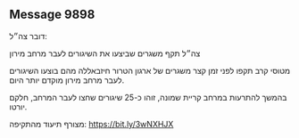 ## Message 9898

דובר צה״ל:

צה״ל תקף משגרים שביצעו את  השיגורים לעבר מרחב מירון

מטוסי קרב תקפו לפני זמן קצר משגרים של ארגון הטרור חיזבאללה מהם בוצעו השיגורים לעבר מרחב מירון מוקדם יותר היום.

בהמשך להתרעות במרחב קריית שמונה, זוהו כ-25 שיגורים שחצו לעבר המרחב, חלקם יורטו.

מצורף תיעוד מהתקיפה: https://bit.ly/3wNXHJX


